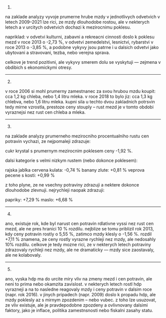 1)
na zaklade analyzy vyvoje prumerne hrube mzdy v jednotlivych odvetvich v letech 2009–2021 lze rici, ze mzdy dlouhodobe rostou, ale v nekterych letech a v urcitych odvetvich dochazi k mezirocnimu poklesu.

napriklad:
v odvetvi kulturni, zabavni a rekreacni cinnosti doslo k poklesu mezd v roce 2013 o -2,73 %,
v odvetvi zemedelstvi, lesnictvi, rybarstvi v roce 2013 o -3,85 %,
a podobne vykyvy jsou patrne i u dalsich odvetvi jako ubytovani a stravovani, tezba, nebo verejna sprava.

celkove je trend pozitivni, ale vykyvy smerem dolu se vyskytuji — zejmena v obdibich s ekonomickymi otresy.

--------------------

2)
v roce 2006 si mohl prumerny zamestnanec za svou hrubou mzdu koupit:
cca 1,2 kg chleba,
nebo 1,4 litru mleka.
v roce 2018 to bylo jiz:
cca 1,3 kg chlebva,
nebo 1,6 litru mleka.
kupni sila u techto dvou zakladnich potrsvin tedy mirne vzrostla, prestoze ceny stouply – rust mezd je v tomto obdobi vyraznejsi nez rust cen chleba a mleka.

--------------------

3)
na zaklade analyzy prumerneho mezirocniho procentualniho rustu cen potravin vychazi, ze nejpomaleji zdrazuje:

cukr krystal s prumernym mezirocnim poklesem ceny -1,92 %.

dalsi kategorie s velmi nizkym rustem (nebo dokonce poklesem):

rajska jablka cervena kulata: -0,74 %
banany zlute: +0,81 %
veprova pecene s kosti: +0,99 %

z toho plyne, ze ne vsechny potraviny zdrazuji a nektere dokonce dlouhodobe zlevnuji. nejrychleji naopak zdrazuji:

papriky: +7,29 %
maslo: +6,68 %

--------------------

4)
ano, existuje rok, kde byl narust cen potravin rdlativne vyssi nez rust cen mezd, ale ne pres hranici 10 % rozdilu.
nejblize se tomu priblizil rok 2013, kdy ceny potravin rostly o 5,55 %, zatimco mzdy klesly o -1,56 %.
rozdil +7,11 % znamena, ze ceny rostly vyrazne rychleji nez mzdy, ale nedosahly 10% rozdilu.
celkove je tedy mozne rici, ze v nekterych letech potraviny zdrazovaly rychleji nez mzdy, ale ne dramaticky — mzdy sice zaostavaly, ale ne kolabovaly.

--------------------

5)
ano, vyska hdp ma do urcite miry vliv na zmeny mezd i cen potravin, ale neni to prima nebo okamzita zavislost. v nekterych letech rostl hdp vyrazneji a na to nasledne reagovaly mzdy i ceny potravin v dalsim roce (napr. rok 2016). v jinych pripadech (napr. 2009) doslo k propadu hdp, ale mzdy poklesly az s mirnym zpozdenim – nebo vubec.
z toho lze usuzovat, ze vliv existuje, ale je pravdepodobne zpozdeny a ovlivnovany dalsimi faktory, jako je inflace, politika zamestnsnosti nebo fiskalni zasahy statu.
